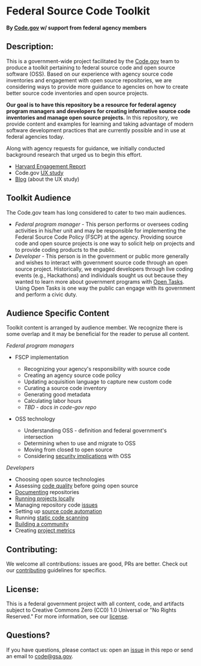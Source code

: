 # Federal Source Code Toolkit
**By [Code.gov](https://code.gov/) w/ support from federal agency members**

## Description:
This is a government-wide project facilitated by the [Code.gov](https://code.gov/) team to produce a toolkit pertaining to federal source code and open source software (OSS). Based on our experience with agency source code inventories and engagement with open source repositories, we are considering ways to provide more guidance to agencies on how to create better source code inventories and open source projects.

**Our goal is to have this repository be a resource for federal agency program managers and developers for creating informative source code inventories and manage open source projects.** In this repository, we provide content and examples for learning and taking advantage of modern software development practices that are currently possible and in use at federal agencies today.

Along with agency requests for guidance, we initially conducted background research that urged us to begin this effort.
- [Harvard Engagement Report](background_docs/HarvardEngagementReport.pdf)
- Code.gov [UX study](background_docs/Always%20Improving_Making%20the%20Contribution%20to%20Repos%20Better.pdf)
- [Blog](https://medium.com/codedotgov/always-improving-making-the-contribution-to-repos-better-3858db7c5511) (about the UX study)

## Toolkit Audience
The Code.gov team has long considered to cater to two main audiences.
- *Federal program manager* - This person performs or oversees coding activities in his/her unit and may be responsible for implementing the Federal Source Code Policy (FSCP) at the agency. Providing source code and open source projects is one way to solicit help on projects and to provide coding products to the public.
- *Developer* - This person is in the government or public more generally and wishes to interact with government source code through an open source project. Historically, we engaged developers through live coding events (e.g., Hackathons) and individuals sought us out because they wanted to learn more about government programs with [Open Tasks](https://code.gov/open-tasks). Using Open Tasks is one way the public can engage with its government and perform a civic duty.

## Audience Specific Content

Toolkit content is arranged by audience member. We recognize there is some overlap and it may be beneficial for the reader to peruse all content.

*Federal program managers*

- FSCP implementation
    - Recognizing your agency's responsibility with source code
    - Creating an agency source code policy
    - Updating acquisition language to capture new custom code
    - Curating a source code inventory
    - Generating good metadata
    - Calculating labor hours
    - *TBD - docs in code-gov repo*

- OSS technology
    - Understanding OSS - definition and federal government's intersection
    - Determining when to use and migrate to OSS
    - Moving from closed to open source
    - Considering [security implications](toolkit_docs/security_considerations.md) with OSS

*Developers*

- Choosing open source technologies
- Assessing [code quality](toolkit_docs/code_quality.md) before going open source
- [Documenting](toolkit_docs/documentation.md) repositories
- [Running projects locally](toolkit_docs/run_locally.md)
- Managing repository code [issues](toolkit_docs/issues.md)
- Setting up [source code automation](toolkit_docs/automation.md)
- Running [static code scanning](toolkit_docs/static-code-scanning.md)
- [Building a community](toolkit_docs/community_building.md)
- Creating [project metrics](toolkit_docs/metrics_tracking.md)

## Contributing:
We welcome all contributions: issues are good, PRs are better. Check out our [contributing](CONTRIBUTING.md) guidelines for specifics.

## License: 
This is a federal government project with all content, code, and artifacts subject to Creative Commons Zero (CC0) 1.0 Universal or "No Rights Reserved." For more information, see our [license](LICENSE.md).

## Questions?
If you have questions, please contact us: open an [issue](https://github.com/GSA/code-gov-open-source-toolkit/issues) in this repo or send an email to code@gsa.gov.

